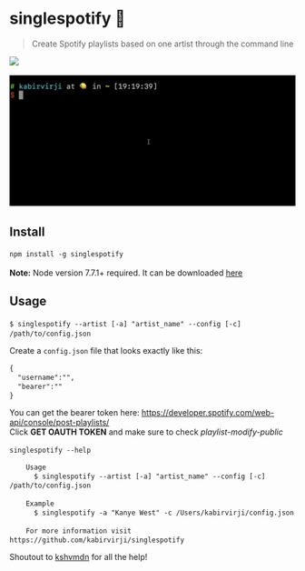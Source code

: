# singlespotify 🎵

> Create Spotify playlists based on one artist through the command line

![](https://img.shields.io/badge/node-7.7.1-brightgreen.svg)

![](singlespotify.gif)

<!--- 
[![asciicast](https://asciinema.org/a/4k49ag6gy3bknaa6ryoubhcy5.png)](https://asciinema.org/a/4k49ag6gy3bknaa6ryoubhcy5)
-->

## Install
`npm install -g singlespotify` <br><br>
**Note:** Node version 7.7.1+ required. It can be downloaded [here](https://nodejs.org/en/)

## Usage
`$ singlespotify --artist [-a] "artist_name" --config [-c] /path/to/config.json`

Create a `config.json` file that looks exactly like this: <br>
```
{
  "username":"",
  "bearer":""
}
```
You can get the bearer token here: https://developer.spotify.com/web-api/console/post-playlists/ <br>
Click **GET OAUTH TOKEN** and make sure to check *playlist-modify-public* 

`singlespotify --help`

```
    Usage
      $ singlespotify --artist [-a] "artist_name" --config [-c] /path/to/config.json

    Example
      $ singlespotify -a "Kanye West" -c /Users/kabirvirji/config.json

    For more information visit https://github.com/kabirvirji/singlespotify
```
Shoutout to [kshvmdn](https://github.com/kshvmdn) for all the help!



